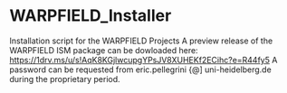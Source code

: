 # WARPFIELD_Installer
Installation script for the WARPFIELD Projects
A preview release of the WARPFIELD ISM package can be dowloaded here: https://1drv.ms/u/s!AqK8KGjlwcupgYPsJV8XUHEKf2ECihc?e=R44fy5
A password can be requested from eric.pellegrini {@] uni-heidelberg.de during the proprietary period.

